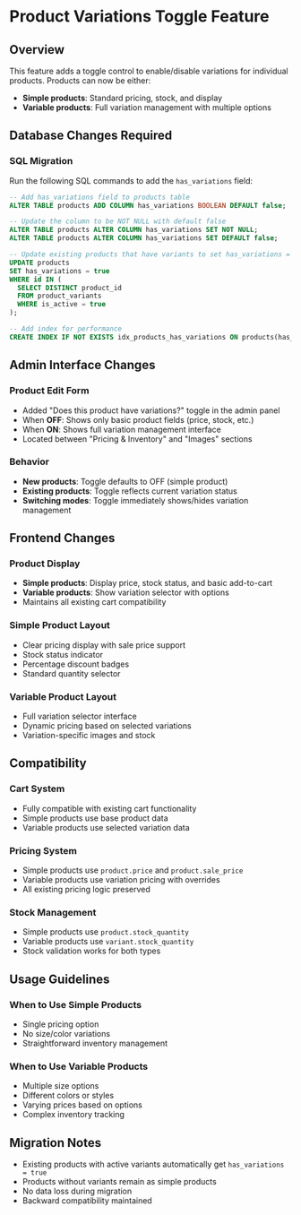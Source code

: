 # Product Variations Toggle Feature

## Overview

This feature adds a toggle control to enable/disable variations for individual products. Products can now be either:

- **Simple products**: Standard pricing, stock, and display
- **Variable products**: Full variation management with multiple options

## Database Changes Required

### SQL Migration

Run the following SQL commands to add the `has_variations` field:

```sql
-- Add has_variations field to products table
ALTER TABLE products ADD COLUMN has_variations BOOLEAN DEFAULT false;

-- Update the column to be NOT NULL with default false
ALTER TABLE products ALTER COLUMN has_variations SET NOT NULL;
ALTER TABLE products ALTER COLUMN has_variations SET DEFAULT false;

-- Update existing products that have variants to set has_variations = true
UPDATE products
SET has_variations = true
WHERE id IN (
  SELECT DISTINCT product_id
  FROM product_variants
  WHERE is_active = true
);

-- Add index for performance
CREATE INDEX IF NOT EXISTS idx_products_has_variations ON products(has_variations);
```

## Admin Interface Changes

### Product Edit Form

- Added "Does this product have variations?" toggle in the admin panel
- When **OFF**: Shows only basic product fields (price, stock, etc.)
- When **ON**: Shows full variation management interface
- Located between "Pricing & Inventory" and "Images" sections

### Behavior

- **New products**: Toggle defaults to OFF (simple product)
- **Existing products**: Toggle reflects current variation status
- **Switching modes**: Toggle immediately shows/hides variation management

## Frontend Changes

### Product Display

- **Simple products**: Display price, stock status, and basic add-to-cart
- **Variable products**: Show variation selector with options
- Maintains all existing cart compatibility

### Simple Product Layout

- Clear pricing display with sale price support
- Stock status indicator
- Percentage discount badges
- Standard quantity selector

### Variable Product Layout

- Full variation selector interface
- Dynamic pricing based on selected variations
- Variation-specific images and stock

## Compatibility

### Cart System

- Fully compatible with existing cart functionality
- Simple products use base product data
- Variable products use selected variation data

### Pricing System

- Simple products use `product.price` and `product.sale_price`
- Variable products use variation pricing with overrides
- All existing pricing logic preserved

### Stock Management

- Simple products use `product.stock_quantity`
- Variable products use `variant.stock_quantity`
- Stock validation works for both types

## Usage Guidelines

### When to Use Simple Products

- Single pricing option
- No size/color variations
- Straightforward inventory management

### When to Use Variable Products

- Multiple size options
- Different colors or styles
- Varying prices based on options
- Complex inventory tracking

## Migration Notes

- Existing products with active variants automatically get `has_variations = true`
- Products without variants remain as simple products
- No data loss during migration
- Backward compatibility maintained
